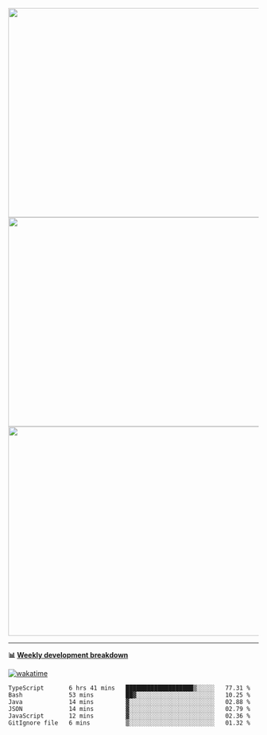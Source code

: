 <p float="left" align="middle"><img src="https://user-images.githubusercontent.com/56089155/195064669-12bd89bb-53c9-44b1-9fd8-993f93f585e1.png" width="600px" height="420px">
<img src="https://user-images.githubusercontent.com/56089155/195064706-c37aa3c8-f669-46c9-abba-1eadcbb910c5.png" width="600px" height="420px">
<img src="https://user-images.githubusercontent.com/56089155/195064753-0de674c7-4fc7-4831-a8a5-402e19cc77be.png" width="600px" height="420px"></p>

<hr />

**📊 [Weekly development breakdown](https://wakatime.com/@Ari24)**

[![wakatime](https://wakatime.com/badge/user/ca34c016-707f-4382-84cf-1823913a1423.svg)](https://wakatime.com/@ca34c016-707f-4382-84cf-1823913a1423)

<!--START_SECTION:waka-->

```text
TypeScript       6 hrs 41 mins   ███████████████████▒░░░░░   77.31 %
Bash             53 mins         ██▓░░░░░░░░░░░░░░░░░░░░░░   10.25 %
Java             14 mins         ▓░░░░░░░░░░░░░░░░░░░░░░░░   02.88 %
JSON             14 mins         ▓░░░░░░░░░░░░░░░░░░░░░░░░   02.79 %
JavaScript       12 mins         ▓░░░░░░░░░░░░░░░░░░░░░░░░   02.36 %
GitIgnore file   6 mins          ▒░░░░░░░░░░░░░░░░░░░░░░░░   01.32 %
```

<!--END_SECTION:waka-->
